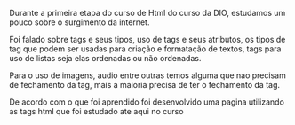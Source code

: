 Durante a primeira etapa do curso de Html do curso da DIO, estudamos um pouco sobre o surgimento da internet.

Foi falado sobre tags e seus tipos, uso de tags e seus atributos, os tipos de tag que podem ser usadas para criação e formatação de textos, tags para uso de listas seja elas ordenadas ou não ordenadas.

Para o uso de imagens, audio entre outras temos alguma que nao precisam de fechamento da tag, mais a maioria precisa de ter o fechamento da tag.

De acordo com o que foi aprendido foi desenvolvido uma pagina utilizando as tags html que foi estudado ate aqui no curso